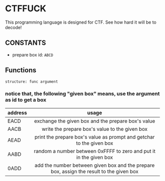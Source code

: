 # CTFFUCK
This programming language is designed for CTF.
See how hard it will be to decode!

## CONSTANTS
- prepare box id: `ABCD`

## Functions
`structure: func argument`
### notice that, the following "given box" means, use the argument as id to get a box
|  address   |    usage     |
|:-----------|:------------:|
|EACD|exchange the given box and the prepare box's value|
|AACB|write the prepare box's value to the given box|
|AEAD|print the prepare box's value as prompt and getchar to the given box|
|AABD|random a number between 0xFFFF to zero and put it in the given box|
|0ADD|add the number between given box and the prepare box, assign the result to the given box|